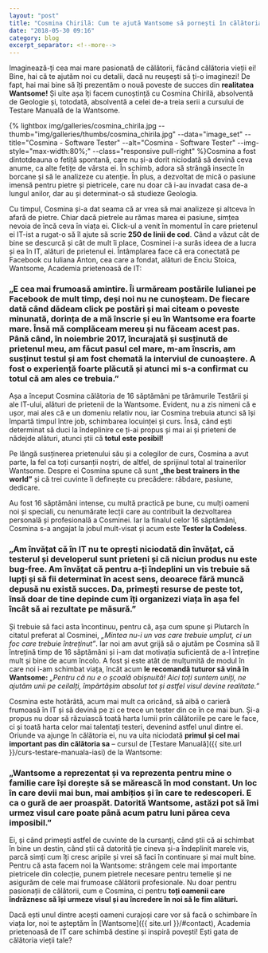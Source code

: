 ```yaml
---
layout: "post"
title: "Cosmina Chirilă: Cum te ajută Wantsome să pornești în călătoria vieții tale"
date: "2018-05-30 09:16"
category: blog
excerpt_separator: <!--more-->
---
```

Imaginează-ți cea mai mare pasionată de călătorii, făcând călătoria vieții ei! Bine, hai că te ajutăm noi cu detalii, dacă nu reușești să ți-o imaginezi! De fapt, hai mai bine să îți prezentăm o nouă poveste de succes din **realitatea Wantsome!** Și uite așa îți facem cunoștință cu Cosmina Chirilă, absolventă de Geologie și, totodată, absolventă a celei de-a treia serii a cursului de Testare Manuală de la Wantsome.
<!--more-->

{% lightbox img/galleries/cosmina_chirila.jpg --thumb="img/galleries/thumbs/cosmina_chirila.jpg" --data="image_set" --title="Cosmina - Software Tester" --alt="Cosmina - Software Tester" --img-style="max-width:80%;" --class="responsive pull-right" %}Cosmina a fost dintotdeauna o fetiță spontană, care nu și-a dorit niciodată să devină ceva anume, ca alte fetițe de vârsta ei. În schimb, adora să strângă insecte în borcane și să le analizeze cu atenție. În plus, a dezvoltat de mică o pasiune imensă pentru pietre și pietricele, care nu doar că i-au invadat casa de-a lungul anilor, dar au și determinat-o să studieze Geologia.

Cu timpul, Cosmina și-a dat seama că ar vrea să mai analizeze și altceva în afară de pietre. Chiar dacă pietrele au rămas marea ei pasiune, simțea nevoia de încă ceva în viața ei. Click-ul a venit în momentul în care prietenul ei IT-ist a rugat-o să îl ajute să scrie **250 de linii de cod**. Când a văzut cât de bine se descurcă și cât de mult îi place, Cosminei i-a surâs ideea de a lucra și ea în IT, alături de prietenul ei. Întâmplarea face că era conectată pe Facebook cu Iuliana Anton, cea care a fondat, alături de Enciu Stoica, Wantsome, Academia prietenoasă de IT:

### „E cea mai frumoasă amintire. Îi urmăream postările Iulianei pe Facebook de mult timp, deși noi nu ne cunoșteam. De fiecare dată când dădeam click pe postări și mai citeam o poveste minunată, dorința de a mă înscrie și eu în Wantsome era foarte mare. Însă mă complăceam mereu și nu făceam acest pas. Până când, în noiembrie 2017, încurajată și susținută de prietenul meu, am făcut pasul cel mare, m-am înscris, am susținut testul și am fost chemată la interviul de cunoaștere. A fost o experiență foarte plăcută și atunci mi s-a confirmat cu totul că am ales ce trebuia.”

Așa a început Cosmina călătoria de 16 săptămâni pe tărâmurile Testării și ale IT-ului, alături de prietenii de la Wantsome. Evident, nu a zis nimeni că e ușor, mai ales că e un domeniu relativ nou, iar Cosmina trebuia atunci să își împartă timpul între job, schimbarea locuinței și curs. Însă, când ești determinat să duci la îndeplinire ce ți-ai propus și mai ai și prieteni de nădejde alături, atunci știi că **totul este posibil!**

Pe lângă susținerea prietenului său și a colegilor de curs, Cosmina a avut parte, la fel ca toți cursanții noștri, de altfel, de sprijinul total al trainerilor Wantsome. Despre ei Cosmina spune că sunt **„the best trainers in the world”** și că trei cuvinte îi definește cu precădere: răbdare, pasiune, dedicare.

Au fost 16 săptămâni intense, cu multă practică pe bune, cu mulți oameni noi și speciali, cu nenumărate lecții care au contribuit la dezvoltarea personală și profesională a Cosminei. Iar la finalul celor 16 săptămâni, Cosmina s-a angajat la jobul mult-visat și acum este **Tester la Codeless**.

### „Am învățat că în IT nu te oprești niciodată din învățat, că testerul și developerul sunt prieteni și că niciun produs nu este bug-free. Am învățat că pentru a-ți îndeplini un vis trebuie să lupți și să fii determinat în acest sens, deoarece fără muncă depusă nu există succes. Da, primești resurse de peste tot, însă doar de tine depinde cum îți organizezi viața în așa fel încât să ai rezultate pe măsură.”

Și trebuie să faci asta încontinuu, pentru că, așa cum spune și Plutarch în citatul preferat al Cosminei, _„Mintea nu-i un vas care trebuie umplut, ci un foc care trebuie întreținut”_. Iar noi am avut grijă să o ajutăm pe Cosmina să îl întrețină timp de 16 săptămâni și i-am dat motivația suficientă de a-l întreține mult și bine de acum încolo. A fost și este atât de mulțumită de modul în care noi i-am schimbat viața, încât acum **le recomandă tuturor să vină în Wantsome:** _„Pentru că nu e o școală obișnuită! Aici toți suntem uniți, ne ajutăm unii pe ceilalți, împărtășim absolut tot și astfel visul devine realitate.”_

Cosmina este hotărâtă, acum mai mult ca oricând, să aibă o carieră frumoasă în IT și să devină pe zi ce trece un tester din ce în ce mai bun. Și-a propus nu doar să răzuiască toată harta lumii prin călătoriile pe care le face, ci și toată harta celor mai talentați testeri, devenind astfel unul dintre ei. Oriunde va ajunge în călătoria ei, nu va uita niciodată **primul și cel mai important pas din călătoria sa** – cursul de [Testare Manuală]({{ site.url }}/curs-testare-manuala-iasi) de la Wantsome:

### „Wantsome a reprezentat și va reprezenta pentru mine o familie care își dorește să se mărească în mod constant. Un loc în care devii mai bun, mai ambițios și în care te redescoperi. E ca o gură de aer proaspăt. Datorită Wantsome, astăzi pot să îmi urmez visul care poate până acum patru luni părea ceva imposibil.”

Ei, și când primești astfel de cuvinte de la cursanți, când știi că ai schimbat în bine un destin, când știi că datorită ție cineva și-a îndeplinit marele vis, parcă simți cum îți cresc aripile și vrei să faci în continuare și mai mult bine. Pentru că asta facem noi la Wantsome: strângem cele mai importante pietricele din colecție, punem pietrele necesare pentru temelie și ne asigurăm de cele mai frumoase călătorii profesionale. Nu doar pentru pasionații de călătorii, cum e Cosmina, ci pentru **toți oamenii care îndrăznesc să își urmeze visul și au încredere în noi să le fim alături.**

Dacă ești unul dintre acești oameni curajoși care vor să facă o schimbare în viața lor, noi te așteptăm în [Wantsome]({{ site.url }}/#contact), Academia prietenoasă de IT care schimbă destine și inspiră povești! Ești gata de călătoria vieții tale?
